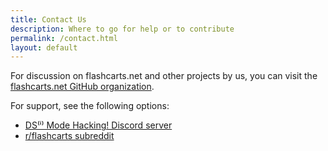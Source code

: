 ```yaml
---
title: Contact Us
description: Where to go for help or to contribute
permalink: /contact.html
layout: default
---
```


For discussion on flashcarts.net and other projects by us, you can visit the [flashcarts.net GitHub organization](https://github.com/flashcarts).

For support, see the following options:
- [DS⁽ⁱ⁾ Mode Hacking! Discord server](https://discord.gg/fCzqcWteC4)
- [r/flashcarts subreddit](https://reddit.com/r/flashcarts)
